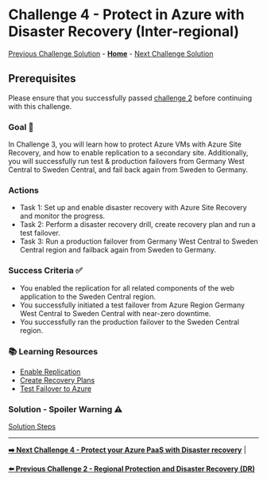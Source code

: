 # Challenge 4 - Protect in Azure with Disaster Recovery (Inter-regional)

[Previous Challenge Solution](challenge-03.md) - **[Home](../Readme.md)** - [Next Challenge Solution](challenge-05.md)

## Prerequisites

Please ensure that you successfully passed [challenge 2](./02_challenge.md) before continuing with this challenge.

### Goal 🎯

In Challenge 3, you will learn how to protect Azure VMs with Azure Site Recovery, and how to enable replication to a secondary site. Additionally, you will successfully run test & production failovers from Germany West Central to Sweden Central, and fail back again from Sweden to Germany.

### Actions

* Task 1: Set up and enable disaster recovery with Azure Site Recovery and monitor the progress.
* Task 2: Perform a disaster recovery drill, create recovery plan and run a test failover.
* Task 3: Run a production failover from Germany West Central to Sweden Central region and failback again from Sweden to Germany.

### Success Criteria ✅

* You enabled the replication for all related components of the web application to the Sweden Central region.
* You successfully initiated a test failover from Azure Region Germany West Central to Sweden Central with near-zero downtime.
* You successfully ran the production failover to the Sweden Central region.

### 📚 Learning Resources

* [Enable Replication](https://learn.microsoft.com/en-us/azure/site-recovery/azure-to-azure-how-to-enable-replication)
* [Create Recovery Plans](https://learn.microsoft.com/en-us/azure/site-recovery/site-recovery-create-recovery-plans)
* [Test Failover to Azure](https://learn.microsoft.com/en-us/azure/site-recovery/site-recovery-test-failover-to-azure)

### Solution - Spoiler Warning ⚠️

[Solution Steps](../walkthrough/challenge-3/solution.md)

---

**[➡️ Next Challenge 4 - Protect your Azure PaaS with Disaster recovery](./04_challenge.md)** |

**[⬅️ Previous Challenge 2 - Regional Protection and Disaster Recovery (DR)](./02_challenge.md)** 